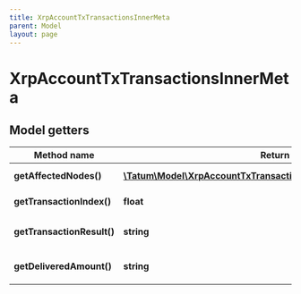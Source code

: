 ```yaml
---
title: XrpAccountTxTransactionsInnerMeta
parent: Model
layout: page
---
```


# XrpAccountTxTransactionsInnerMeta

## Model getters

Method name | Return type | Description | Notes
------------ | ------------- | ------------- | -------------
**getAffectedNodes()** | [**\Tatum\Model\XrpAccountTxTransactionsInnerMetaAffectedNodesInner[]**](../XrpAccountTxTransactionsInnerMetaAffectedNodesInner) |  | ex.: `null` [optional]
**getTransactionIndex()** | **float** |  | ex.: `2` [optional]
**getTransactionResult()** | **string** |  | ex.: `tesSUCCESS` [optional]
**getDeliveredAmount()** | **string** |  | ex.: `1000000000` [optional]

